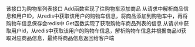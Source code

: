 该接口为购物车列表接口
Add函数实现了往购物车添加商品
  从请求中解析商品信息和用户ID，从redis中获取该用户的购物车信息，将商品添加到购物车中，再将购物车信息保存会redis中
Get函数实现了获取购物车商品列表的信息
  从请求中获取用户id，从redis中获取该用户的购物车信息，解析购物车信息并根据商品id获取对应商品信息，最终将商品信息返回给客户端
